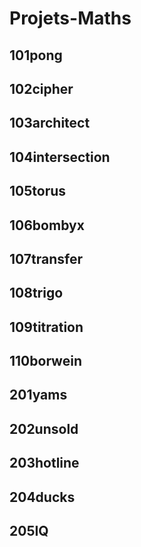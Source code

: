 # Projets-Maths

## 101pong

## 102cipher

## 103architect

## 104intersection

## 105torus

## 106bombyx

## 107transfer

## 108trigo

## 109titration

## 110borwein

## 201yams

## 202unsold

## 203hotline

## 204ducks

## 205IQ